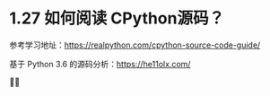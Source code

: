 # 1.27 如何阅读 CPython源码？



参考学习地址：https://realpython.com/cpython-source-code-guide/

基于 Python 3.6 的源码分析：https://he11olx.com/



